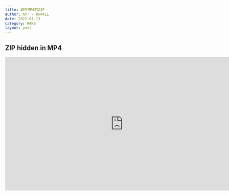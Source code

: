 ```yaml
---
title: 藏在MP4的ZIP
author: APT - 0x44LL
date: 2022-01-13
category: H4K6
layout: post
---
```




## ZIP hidden in MP4
<iframe 
    width=770
    height=435
    src="https://player.youku.com/embed/XNTg0MTMxMDA3Mg==" 
    frameborder=0
    allowfullscreen>
</iframe>